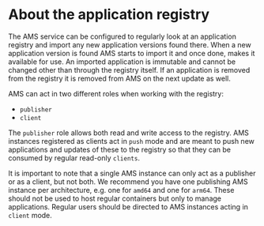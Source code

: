 # About the application registry

The AMS service can be configured to regularly look at an application registry and import any new application versions found there. When a new application version is found AMS starts to import it and once done, makes it available for use. An imported application is immutable and cannot be changed other than through the registry itself. If an application is removed from the registry it is removed from AMS on the next update as well.

AMS can act in two different roles when working with the registry:

* `publisher`
* `client`

The `publisher` role allows both read and write access to the registry. AMS instances registered as clients act in `push` mode and are meant to push new applications and updates of these to the registry so that they can be consumed by regular read-only `clients`.

It is important to note that a single AMS instance can only act as a publisher or as a client, but not both. We recommend you have one publishing AMS instance per architecture, e.g. one for `amd64` and one for `arm64`. These should not be used to host regular containers but only to manage applications. Regular users should be directed to AMS instances acting in `client` mode.
